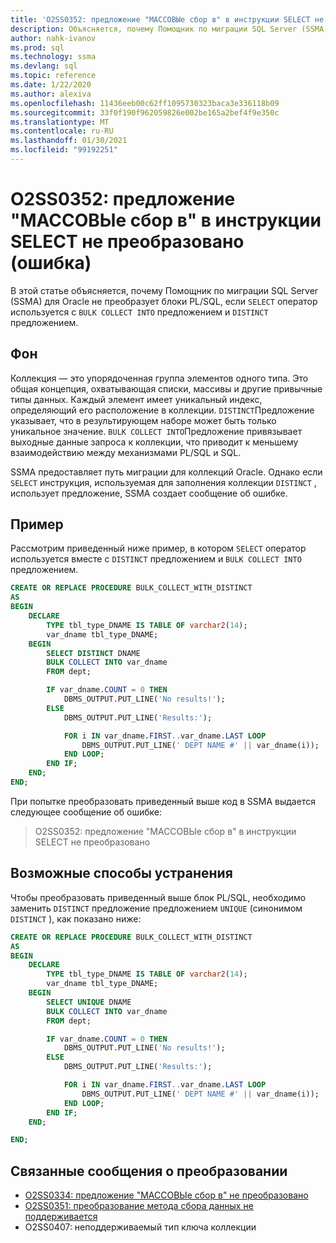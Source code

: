 ```yaml
---
title: 'O2SS0352: предложение "МАССОВЫе сбор в" в инструкции SELECT не преобразовано (ошибка)'
description: Объясняется, почему Помощник по миграции SQL Server (SSMA) для Oracle не преобразует блоки PL/SQL при использовании инструкции SELECT с предложением МАССОВЫх СБОРов и предложения DISTINCT.
author: nahk-ivanov
ms.prod: sql
ms.technology: ssma
ms.devlang: sql
ms.topic: reference
ms.date: 1/22/2020
ms.author: alexiva
ms.openlocfilehash: 11436eeb00c62ff1095730323baca3e336118b09
ms.sourcegitcommit: 33f0f190f962059826e002be165a2bef4f9e350c
ms.translationtype: MT
ms.contentlocale: ru-RU
ms.lasthandoff: 01/30/2021
ms.locfileid: "99192251"
---
```

# <a name="o2ss0352-bulk-collect-into-clause-in-select-statement-not-converted-error"></a>O2SS0352: предложение "МАССОВЫе сбор в" в инструкции SELECT не преобразовано (ошибка)

В этой статье объясняется, почему Помощник по миграции SQL Server (SSMA) для Oracle не преобразует блоки PL/SQL, если `SELECT` оператор используется с `BULK COLLECT INTO` предложением и `DISTINCT` предложением.

## <a name="background"></a>Фон

Коллекция — это упорядоченная группа элементов одного типа. Это общая концепция, охватывающая списки, массивы и другие привычные типы данных. Каждый элемент имеет уникальный индекс, определяющий его расположение в коллекции. `DISTINCT`Предложение указывает, что в результирующем наборе может быть только уникальное значение. `BULK COLLECT INTO`Предложение привязывает выходные данные запроса к коллекции, что приводит к меньшему взаимодействию между механизмами PL/SQL и SQL.

SSMA предоставляет путь миграции для коллекций Oracle. Однако если `SELECT` инструкция, используемая для заполнения коллекции `DISTINCT` , использует предложение, SSMA создает сообщение об ошибке.

## <a name="example"></a>Пример

Рассмотрим приведенный ниже пример, в котором `SELECT` оператор используется вместе с `DISTINCT` предложением и `BULK COLLECT INTO` предложением.

```sql
CREATE OR REPLACE PROCEDURE BULK_COLLECT_WITH_DISTINCT
AS
BEGIN
    DECLARE
        TYPE tbl_type_DNAME IS TABLE OF varchar2(14);
        var_dname tbl_type_DNAME;
    BEGIN
        SELECT DISTINCT DNAME
        BULK COLLECT INTO var_dname
        FROM dept;

        IF var_dname.COUNT = 0 THEN
            DBMS_OUTPUT.PUT_LINE('No results!');
        ELSE
            DBMS_OUTPUT.PUT_LINE('Results:');

            FOR i IN var_dname.FIRST..var_dname.LAST LOOP
                DBMS_OUTPUT.PUT_LINE(' DEPT NAME #' || var_dname(i));
            END LOOP;
        END IF;
    END;
END;
```

При попытке преобразовать приведенный выше код в SSMA выдается следующее сообщение об ошибке:

> O2SS0352: предложение "МАССОВЫе сбор в" в инструкции SELECT не преобразовано

## <a name="possible-remedies"></a>Возможные способы устранения

Чтобы преобразовать приведенный выше блок PL/SQL, необходимо заменить `DISTINCT` предложение предложением `UNIQUE` (синонимом `DISTINCT` ), как показано ниже:

```sql
CREATE OR REPLACE PROCEDURE BULK_COLLECT_WITH_DISTINCT
AS
BEGIN
    DECLARE
        TYPE tbl_type_DNAME IS TABLE OF varchar2(14);
        var_dname tbl_type_DNAME;
    BEGIN
        SELECT UNIQUE DNAME
        BULK COLLECT INTO var_dname
        FROM dept;

        IF var_dname.COUNT = 0 THEN
            DBMS_OUTPUT.PUT_LINE('No results!');
        ELSE
            DBMS_OUTPUT.PUT_LINE('Results:');

            FOR i IN var_dname.FIRST..var_dname.LAST LOOP
                DBMS_OUTPUT.PUT_LINE(' DEPT NAME #' || var_dname(i));
            END LOOP;
        END IF;
    END;

END;
```

## <a name="related-conversion-messages"></a>Связанные сообщения о преобразовании

* [O2SS0334: предложение "МАССОВЫе сбор в" не преобразовано](o2ss0334.md)
* [O2SS0351: преобразование метода сбора данных не поддерживается](o2ss0351.md)
* O2SS0407: неподдерживаемый тип ключа коллекции
